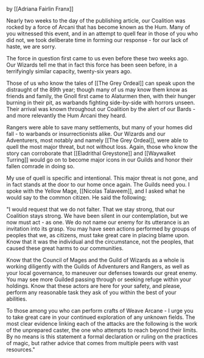 by [[Adriana Fairlin Franx]]

Nearly two weeks to the day of the publishing article, our Coalition was rocked by a force of Arcani that has become known as the Hum. Many of you witnessed this event, and in an attempt to quell fear in those of you who did not, we took deliberate time in forming our response - for our lack of haste, we are sorry.

The force in question first came to us even before these two weeks ago. Our Wizards tell me that in fact this force has been seen before, in a terrifyingly similar capacity, twenty-six years ago. 

Those of us who know the tales of [[The Grey Ordeal]] can speak upon the distraught of the 89th year; though many of us may know them know as friends and family, the Gnoll first came to Alaturmen then, with their hunger burning in their pit, as warbands fighting side-by-side with horrors unseen. Their arrival was known throughout our Coalition by the alert of our Bards - and more relevantly the Hum Arcani they heard.

Rangers were able to save many settlements, but many of your homes did fall - to warbands or insurrectionists alike. Our Wizards and our Adventurers, most notably and namely [[The Grey Ordeal]], were able to quell the most major threat, but not without loss. Again, those who know the story can corroborate that [[Eladrithal Greystone]] and [[Waywalket Turring]] would go on to become major icons in our Guilds and honor their fallen comrade in doing so.

My use of quell is specific and intentional. This major threat is not gone, and in fact stands at the door to our home once again. The Guilds need you. I spoke with the Yellow Mage, [[Nicolas Talaveem]], and I asked what he would say to the common citizen. He said the following; 

"I would request that we do not falter. That we stay strong, that our Coalition stays strong. We have been silent in our contemplation, but we now must act - as one. We do not name our enemy for its utterance is an invitation into its grasp. You may have seen actions performed by groups of peoples that we, as citizens, must take great care in placing blame upon. Know that it was the individual and the circumstance, not the peoples, that caused these great harms to our communities.

Know that the Council of Mages and the Guild of Wizards as a whole is working diligently with the Guilds of Adventurers and Rangers, as well as your local governance, to maneuver our defenses towards our great enemy. You may see more Guilded passing through or seeking refuge within your holdings. Know that these actors are here for your safety, and please, perform any reasonable task they ask of you within the best of your abilities. 

To those among you who can perform crafts of Weave Arcane - I urge you to take great care in your continued exploration of any unknown fields. The most clear evidence linking each of the attacks are the following is the work of the unprepared caster, the one who attempts to reach beyond their limits. By no means is this statement a formal declaration or ruling on the practices of magic, but rather advice that comes from multiple peers with vast resources."


